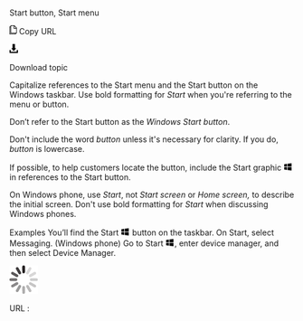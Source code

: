 ﻿# 

Start button, Start menu

![Copy URL](media/start-button-start-menu/Copy.png)
Copy URL

![Download](media/start-button-start-menu/Download.png)

Download topic

Capitalize references to the Start menu and the Start button on the Windows taskbar. Use bold formatting for *Start* when you're referring to the menu or button.

Don’t refer to the Start button as the *Windows Start button*.

Don't include the word *button* unless it's necessary for clarity. If you do, *button* is lowercase.

If possible, to help customers locate the button, include the Start graphic ![](media/start-button-start-menu/967781121.png) in references to the Start button. 

On Windows phone, use *Start*, not *Start screen* or *Home screen,* to describe the initial screen. Don't use bold formatting for *Start* when discussing Windows phones.

Examples
You’ll find the Start ![](media/start-button-start-menu/967781121.png) button on the taskbar. 
On Start, select Messaging. (Windows phone)
Go to Start ![](media/start-button-start-menu/967781121.png), enter device manager, and then select Device Manager.

![In progress](media/start-button-start-menu/activity-large.gif)

URL :
